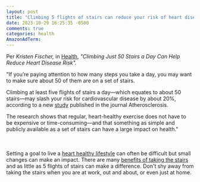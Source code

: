 ```yaml
---
layout: post
title: "Climbing 5 flights of stairs can reduce your risk of heart disease"
date: 2023-10-29 16:25:35 -0500
comments: true
categories: health
AmazonAdTerm:
---
```

Per *Kristen Fischer,* in [Health](https://www.health.com/climbing-stairs-daily-heart-disease-risk-8357393), *"Climbing Just 50 Stairs a Day Can Help Reduce Heart Disease Risk".*

>
"If you’re paying attention to how many steps you take a day, you may want to make sure about 50 of them are on a set of stairs.
>
Climbing at least five flights of stairs a day—which equates to about 50 stairs—may slash your risk for cardiovascular disease by about 20%, according to a new [study](https://doi.org/10.1016/j.atherosclerosis.2023.117300) published in the journal Atherosclerosis.
>
The research shows that regular, heart-healthy exercise does not have to be expensive or time-consuming—and that something as simple and publicly available as a set of stairs can have a large impact on health."

<br><br>
 Setting a goal to live a [heart healthy lifestyle](https://geridoc.net/blog/2023/02/25/prioritize-a-heart-healthy-lifestyle/) can often be difficult but small changes can make an impact. There are many [benefits of taking the stairs](https://geridoc.net/blog/2021/09/02/why-should-i-take-the-stairs/) and as little as 5 flights of stairs can make a difference. Don't shy away from taking the stairs when you are at work, out and about, or even just at home.
